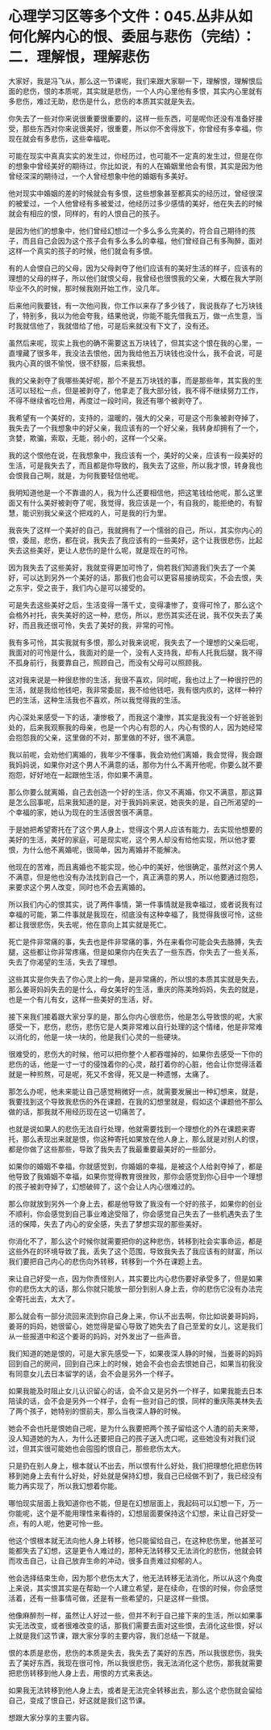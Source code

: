 # 心理学习区等多个文件：045.丛非从如何化解内心的恨、委屈与悲伤（完结）：二．理解恨，理解悲伤

大家好，我是冯飞从，那么这一节课呢，我们来跟大家聊一下，理解恨，理解恨后面的悲伤，恨的本质呢，其实就是悲伤，一个人内心里他有多恨，其实内心里就有多悲伤，难过无助，悲伤是什么，悲伤的本质其实就是失去。

你失去了一些对你来说很重要很重要的，这样一些东西，可是呢你还没有准备好接受，那些东西对你来说很美好，很重要，所以你不舍得放下，你曾经有多幸福，你现在就会有多悲伤，这些幸福呢。

可能在现实中真真实实的发生过，你经历过，也可能不一定真的发生过，但是在你的想象中曾经美好的期待过，你比如说，有的人在婚姻里他会有恨，其实是因为他曾经深深的期待过，一个人曾经想象中他的婚姻有多美好。

他对现实中婚姻的差的时候就会有多恨，这些想象甚至都真实的经历过，曾经很深的被爱过，一个人他曾经有多被爱过，他经历过多少感情的美好，他在失去的时候就会有相应的恨，同样的，有的人恨自己的孩子。

是因为他们的想象中，他们曾经幻想过一个多么多么完美的，符合自己期待的孩子，而且自己会因为这个孩子会有多么多么的幸福，他们曾经自己有多陶醉，面对这样一个真实的孩子的时候，他们就会有多恨。

有的人会恨自己的父母，因为父母剥夺了他们应该有的美好生活的样子，应该有的理想的父母的样子，所以他们就恨父母，我曾经也很恨我的父亲，大概在我大学刚毕业不久的时候，那时候我刚开始工作，没几年。

后来他问我要钱，有一次他问我，你工作以来存了多少钱了，我说我存了七万块钱了，特别多，我以为他会夸我，结果他说，你能不能先借我五万，做一点生意，当时我就信他了，我就借给了他，可是后来就没有下文了，没有还。

虽然后来呢，现实上我也的确不需要这五万块钱了，但其实这个恨在我的心里，一直埋藏了很多年，我没法去恨他，因为我给他五万块钱也没什么，我不会说，可是我内心真的很不愉悦，很不舒服，后来我想。

我的父亲剥夺了我哪些美好呢，那个不是五万块钱的事，而是那些年，其实我的生活可以轻松一点，但是被剥夺了，他拿走了我大部分钱，我不得不继续努力工作，不得不继续省吃俭用，再度过一段时间，我还有哪个被剥夺了。

我希望有一个美好的，支持的，温暖的，强大的父亲，可是这个形象被剥夺掉了，我失去了一个我想象中的好父亲，我应该有的一个好父亲，我转身却拥有了一个，贪婪，欺骗，索取，无能，弱小的，这样一个父亲。

我的这个恨他在说，在我想象中，我应该有一个，美好的父亲，应该有一段美好的生活，可是我失去了，而且都是你导致的，我失去了这些，所以我才恨，转身我也会恨我自己啊，就是，为何我要轻信他呢。

我明知道他是一个不靠谱的人，我为什么还要相信他，把这笔钱给他呢，那么这里面又有什么美好被剥夺了呢，我觉得，我应该是一个，有自我的，能拒绝的，有智慧，能识别我父亲这个把戏的人，可是我的行为里。

我丧失了这样一个美好的自己，我就拥有了一个懦弱的自己，所以，其实你内心的恨，委屈，悲伤，都在说，我失去了我应该有的一些美好，这个让我很悲伤，比起失去这些美好，更让人悲伤的是什么呢，就是现在的可怜。

因为我失去了这些美好，我就变得更加可怜了，倘若我们知道我们失去了一个美好，可以达到另外一个美好的话，那我们也会可以更容易接纳现实，不会去恨，失之东宇，受之丧于，我们内心是可以接受的。

可是失去这些美好之后，生活变得一落千丈，变得凄惨了，变得可怜了，那么这个会格外衬托，丧失美好的这一种，悲伤，所以，悲伤其实还在说，我不仅失去了美好，而且我还很可怜，失去了美好的我，非常的可怜。

我有多可怜，其实我就有多恨，那么对我来说呢，我失去了一个理想的父亲后呢，我面对的可怜是什么，我面对的是一个，没有人支持我，却有人托我后腿，我不得不孤身前行，我要靠自己，照顾自己，而没有父母可以照顾我。

这对我来说是一种很悲惨的生活，我很不喜欢，同时呢，我也过上了一种很拧巴的生活，就是我给他钱吧，我非常委屈，我不给他钱吧，我有很内疚的，这样一种拧巴的生活，这种生活我也不喜欢，所以我觉得我的生活。

内心深处来感受一下的话，凄惨极了，而我这个凄惨，其实是我没有一个好爸爸到处的，后来我观察我的母亲，也是一个内心有怨的人，内心有恨的人，因为她经常会抱怨我的父亲，这里做的不对，那里做的不好，很不满意。

我以前呢，会劝他们离婚的，我年少不懂事，我会劝他们离婚，我会觉得，我会跟我妈妈说，如果你对这个男人不满意的话，那你为什么不离开他呢，你要么就不要抱怨，好好地在一起跟他生活，你如果不满意。

那么你要么就离婚，自己去创造一个好的生活，你又不离婚，你又不满意，那这算是怎么回事呢，后来我知道的是，对于我妈妈来说，她丧失的是，自己所渴望的一个幸福的家，她认为现在的生活很苦很不满意。

于是她把希望寄托在了这个男人身上，觉得这个男人应该有能力，去实现他想要的美好的生活，美好的家庭，可是现实呢，这个男人却没有给他实现，所以他才要恨，为什么他不离婚呢，很简单，因为离婚并不能解决。

他现在的苦难，而且离婚也不能实现，他心中的美好，他很确定，虽然对这个男人不满意，但是他也没有办法找到自己一个，真正满意的男人，所以他要通过抱怨，来要求这个男人改变，同时也不会去离婚的。

所以我们内心的恨其实，说了两件事情，第一件事情就是我幸福过，或者说我有过幸福的可能，第二件事就是我现在，彻底没有这种幸福了，我觉得我很可怜，这些都让我很悲伤，失去呢，他在意向上其实就是死亡。

死亡是件非常痛的事，失去也是件非常痛的事，外在来看你可能会失去胳膊，失去腿，这些都让你非常疼痛，但是如果你内在失去了一些东西，你失去了一些关系，失去了你渴望的生活，失去了理想。

这些其实是你失去了你心灵上的一角，是非常痛的，所以恨的本质其实就是失去，那么姜哥妈妈失去的是什么，母女美好的生活，重庆的陈美玲妈妈，失去的就是，也是一个有儿有女，这样一些美好的生活，好。

接下来我们接着跟大家分享的是，那么你内心很悲伤，他是怎么导致恨的呢，大家感受一下，悲伤，悲伤，悲伤它是人类非常难以自行处理的这个情绪，他是非常难以消化的，他是一块一块的，他是我们心灵的一些硬块。

很难受的，悲伤大的时候，他可以把你整个人都吞噬掉的，如果你去感受一下你的悲伤的话，他是一寸一寸的侵蚀着你的心灵，敲打着你的心脏，他会让你觉得活着就是一种煎熬，可是呢，死又不舍得，死又是一种遗憾，太痛了。

那怎么办呢，他未来能让自己感觉稍微好一点，就需要发展出一种幻想来，就是，我要找到这个导致我悲伤的外在课题，在我的幻想里就是，假如这个课题他不那么做的话，那我就不用经历现在这一切痛苦了。

也就是说如果人的悲伤无法自行处理，他就需要找到一个理想化的外在课题来寄托，那么表现出来就是恨，你这种寄托如果放在他人身上，那么就是对别人的恨，都是你做了这些那些，导致了我失去了我最重要最美好的一些部分。

如果你的婚姻不幸福，你就感觉到，你婚姻的幸福，是被这个人给剥夺掉了，都是他导致了我婚姻不幸福，如果你觉得教育很挫败，那你会感觉到你心目中一个理想的孩子被剥夺掉了，幻想破碎了，这个会让人内心很难过的。

那么你就放到另外一个身上去，都是他导致了我没有一个好的孩子，如果你的创业不顺利，你会感觉到自己事业难途受阻了，你会感觉自己失去了一些机遇失去了生活的保障，失去了内心的安全感，失去了梦想实现的那些美好。

你消化不了，那么这个时候你就需要把你的这种悲伤，转移到社会实事命运，都是这些外在的环境导致了我，丢失了这个范围，导致我失去了我应该有的财富，所以我们要把自己内心的悲伤向外转移，转移到一个外在课题上去。

来让自己好受一点，因为你责怪别人，其实要比内心悲伤要好承受多了，但是如果你的悲伤太大的话，那么你就只能放一部分到别人身上去，你的悲伤它没有办法完全寄托出去，太大了。

那么就会有一部分流回来流到你自己身上来，你认不出去啊，你比如说姜哥妈妈，姜哥的妈妈，她很留心，她觉得是留心导致了她失去了自己至爱的女儿，这是我们从一些报道中和这个姜哥的妈妈，对外发出了一些声音。

我们知道的她是恨的，可是大家先感受一下，如果夜深人静的时候，当姜哥的妈妈回到自己的房间，回到自己床上的时候，她会不会也会去恨她自己，如果当初我没有同意女儿去日本留学的话，会不会是另外一个样子。

如果我能及时阻止女儿认识留心的话，会不会又是另外一个样子，如果我能去日本陪读的话，会不会是另外一个样子，会有一些对自己的恨，同样的重庆陈美林失去了两个孩子，她特别的恨前夫，那么当夜深人静的时候。

她会不会也托是恨她自己呢，是为什么我要把两个孩子留给这个人渣的前夫来带，没人知道她的为人，为什么还要把自己的孩子送入虎口呢，这些她没有对我们说过，但其实很可能她也会囤囤的恨自己，那些悲伤太大。

只是扔在别人身上，根本就认不出去，所以恨有什么好处，我们把理想化把悲伤转移到她身上去有什么好处，好处就是保持幻想，我自己已经做不到了，我已经没有能力再实现了，所以我幻想着你能。

哪怕现实层面上我知道你也不能，但是在幻想层面上，我起码可以幻想一下，万一你能呢，这个是不能用理性来看待的，幻想层面要保持这个幻想，来让自己好受一点，有的人呢，他更可怜一些。

他这个恨根本就无法向他人身上转移，他只能留给自己，在这种悲伤里，他甚至可能都失去了幻想，这是更令人难过的，那种无法转移又无法消化的悲伤，他就会转而攻击自己，让自己放弃生命的冲动，很多自责难过抑郁的人。

他会选择结束生命，因为那个悲伤太大了，他无法转移无法消化，所以从这个角度上来说，其实恨其实是在帮助一个人建立希望，是在续命，在恨的时候，你会感觉活着，还有一些事情可做，还是有一些希望的，只是这样一些恨。

他像麻醉剂一样，虽然让人好过一些，但并不利于自己接下来的生活，所以如果事实无法改变，或者很难改变的话，那我们需要去面对这些恨，去消化这些恨，好以上就是我们这节课，跟大家分享的主要内容，我们总结一下就是。

恨的本质是悲伤，悲伤的本质是失去，我失去了美好的东西，所以我很悲伤，我失去了美好东西，我现在很可怜，所以我很悲伤，我无法消化这个悲伤，那我就需要把悲伤转移到他人身上去，用恨的方式来表达。

如果我无法转移到他人身上去，或者是无法完全转移出去，那么这个悲伤就会留给自己，变成了恨自己，好这就是我们这节课。

想跟大家分享的主要内容。